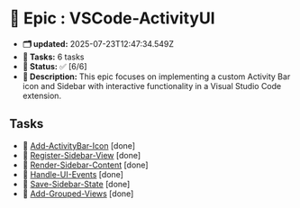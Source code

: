 # 🚩 Epic : VSCode-ActivityUI
- **🗂 updated:** 2025-07-23T12:47:34.549Z
- **📌 Tasks:** 6 tasks
- **📌 Status:** ✅ [6/6]
- **📘 Description:** This epic focuses on implementing a custom Activity Bar icon and Sidebar with interactive functionality in a Visual Studio Code extension.


## Tasks
- 📌 [Add-ActivityBar-Icon](../🚀_tasks/[Task]_Add-ActivityBar-Icon_[Epic]_VSCode-ActivityUI.md) [done]
- 📌 [Register-Sidebar-View](../🚀_tasks/[Task]_Register-Sidebar-View_[Epic]_VSCode-ActivityUI.md) [done]
- 📌 [Render-Sidebar-Content](../🚀_tasks/[Task]_Render-Sidebar-Content_[Epic]_VSCode-ActivityUI.md) [done]
- 📌 [Handle-UI-Events](../🚀_tasks/[Task]_Handle-UI-Events_[Epic]_VSCode-ActivityUI.md) [done]
- 📌 [Save-Sidebar-State](../🚀_tasks/[Task]_Save-Sidebar-State_[Epic]_VSCode-ActivityUI.md) [done]
- 📌 [Add-Grouped-Views](../🚀_tasks/[Task]_Add-Grouped-Views_[Epic]_VSCode-ActivityUI.md) [done]